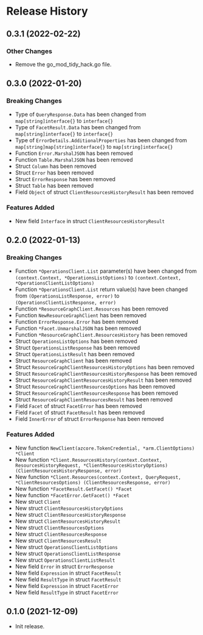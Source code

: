 # Release History

## 0.3.1 (2022-02-22)

### Other Changes

- Remove the go_mod_tidy_hack.go file.

## 0.3.0 (2022-01-20)
### Breaking Changes

- Type of `QueryResponse.Data` has been changed from `map[string]interface{}` to `interface{}`
- Type of `FacetResult.Data` has been changed from `map[string]interface{}` to `interface{}`
- Type of `ErrorDetails.AdditionalProperties` has been changed from `map[string]map[string]interface{}` to `map[string]interface{}`
- Function `Error.MarshalJSON` has been removed
- Function `Table.MarshalJSON` has been removed
- Struct `Column` has been removed
- Struct `Error` has been removed
- Struct `ErrorResponse` has been removed
- Struct `Table` has been removed
- Field `Object` of struct `ClientResourcesHistoryResult` has been removed

### Features Added

- New field `Interface` in struct `ClientResourcesHistoryResult`


## 0.2.0 (2022-01-13)
### Breaking Changes

- Function `*OperationsClient.List` parameter(s) have been changed from `(context.Context, *OperationsListOptions)` to `(context.Context, *OperationsClientListOptions)`
- Function `*OperationsClient.List` return value(s) have been changed from `(OperationsListResponse, error)` to `(OperationsClientListResponse, error)`
- Function `*ResourceGraphClient.Resources` has been removed
- Function `NewResourceGraphClient` has been removed
- Function `ErrorResponse.Error` has been removed
- Function `*Facet.UnmarshalJSON` has been removed
- Function `*ResourceGraphClient.ResourcesHistory` has been removed
- Struct `OperationsListOptions` has been removed
- Struct `OperationsListResponse` has been removed
- Struct `OperationsListResult` has been removed
- Struct `ResourceGraphClient` has been removed
- Struct `ResourceGraphClientResourcesHistoryOptions` has been removed
- Struct `ResourceGraphClientResourcesHistoryResponse` has been removed
- Struct `ResourceGraphClientResourcesHistoryResult` has been removed
- Struct `ResourceGraphClientResourcesOptions` has been removed
- Struct `ResourceGraphClientResourcesResponse` has been removed
- Struct `ResourceGraphClientResourcesResult` has been removed
- Field `Facet` of struct `FacetError` has been removed
- Field `Facet` of struct `FacetResult` has been removed
- Field `InnerError` of struct `ErrorResponse` has been removed

### Features Added

- New function `NewClient(azcore.TokenCredential, *arm.ClientOptions) *Client`
- New function `*Client.ResourcesHistory(context.Context, ResourcesHistoryRequest, *ClientResourcesHistoryOptions) (ClientResourcesHistoryResponse, error)`
- New function `*Client.Resources(context.Context, QueryRequest, *ClientResourcesOptions) (ClientResourcesResponse, error)`
- New function `*FacetResult.GetFacet() *Facet`
- New function `*FacetError.GetFacet() *Facet`
- New struct `Client`
- New struct `ClientResourcesHistoryOptions`
- New struct `ClientResourcesHistoryResponse`
- New struct `ClientResourcesHistoryResult`
- New struct `ClientResourcesOptions`
- New struct `ClientResourcesResponse`
- New struct `ClientResourcesResult`
- New struct `OperationsClientListOptions`
- New struct `OperationsClientListResponse`
- New struct `OperationsClientListResult`
- New field `Error` in struct `ErrorResponse`
- New field `Expression` in struct `FacetResult`
- New field `ResultType` in struct `FacetResult`
- New field `Expression` in struct `FacetError`
- New field `ResultType` in struct `FacetError`


## 0.1.0 (2021-12-09)

- Init release.
